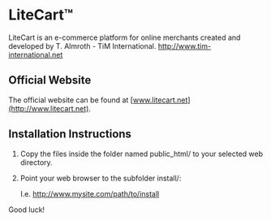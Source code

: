 LiteCart™
=========
LiteCart is an e-commerce platform for online merchants created and developed by T. Almroth - TiM International. http://www.tim-international.net

Official Website
----------------
The official website can be found at [www.litecart.net](http://www.litecart.net).

Installation Instructions
-------------------------

1. Copy the files inside the folder named public_html/ to your selected web directory.

2. Point your web browser to the subfolder install/:

    I.e. http://www.mysite.com/path/to/install
    
Good luck!